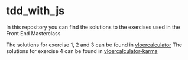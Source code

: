 # tdd_with_js
In this repository you can find the solutions to the exercises used in the Front End Masterclass

The solutions for exercise 1, 2 and 3 can be found in [vloercalculator](./vloercalculator)
The solutions for exercise 4 can be found in [vloercalculator-karma](./vloercalculator-karma)
